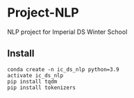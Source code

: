 # Project-NLP
NLP project for Imperial DS Winter School

## Install
```
conda create -n ic_ds_nlp python=3.9
activate ic_ds_nlp
pip install tqdm
pip install tokenizers
```